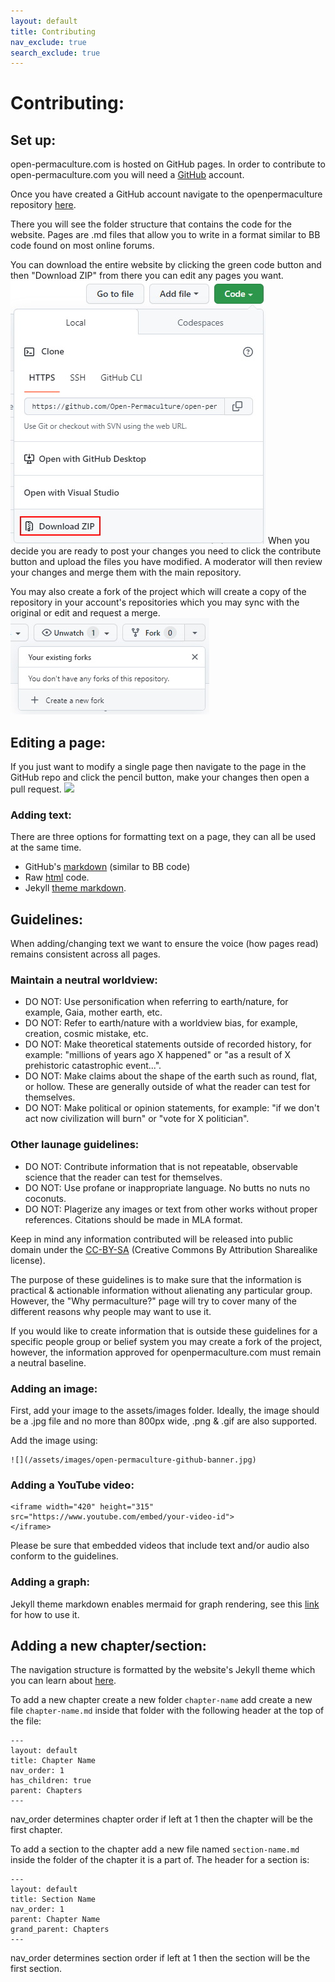 ```yaml
---
layout: default
title: Contributing
nav_exclude: true
search_exclude: true
---
```


# Contributing:

## Set up:

open-permaculture.com is hosted on GitHub pages. In order to contribute to open-permaculture.com you will need a [GitHub](https://github.com/) account. 

Once you have created a GitHub account navigate to the openpermaculture repository [here](https://github.com/Open-Permaculture/open-permaculture.github.io).

There you will see the folder structure that contains the code for the website. Pages are .md files that allow you to write in a format similar to BB code found on most online forums.

You can download the entire website by clicking the green code button and then "Download ZIP" from there you can edit any pages you want. 
![](/assets/images/github-contributing-download-zip.jpg)
When you decide you are ready to post your changes you need to click the contribute button and upload the files you have modified. A moderator will then review your changes and merge them with the main repository.

You may also create a fork of the project which will create a copy of the repository in your account's repositories which you may sync with the original or edit and request a merge.
![](/assets/images/github-contributing-fork-repo.jpg)

## Editing a page:

If you just want to modify a single page then navigate to the page in the GitHub repo and click the pencil button, make your changes then open a pull request.
![](/assets/images/github-contributing-edit-page.jpg)

### Adding text:

There are three options for formatting text on a page, they can all be used at the same time.

* GitHub's [markdown](https://docs.github.com/en/get-started/writing-on-github/getting-started-with-writing-and-formatting-on-github/basic-writing-and-formatting-syntax) (similar to BB code)
* Raw [html](https://html.com/) code.
* Jekyll [theme markdown](https://github.com/Open-Permaculture/just-the-docs/blob/main/docs/index-test.md). 

## Guidelines:

When adding/changing text we want to ensure the voice (how pages read) remains consistent across all pages.

### Maintain a neutral worldview:

* DO NOT: Use personification when referring to earth/nature, for example, Gaia, mother earth, etc.
* DO NOT: Refer to earth/nature with a worldview bias, for example, creation, cosmic mistake, etc.
* DO NOT: Make theoretical statements outside of recorded history, for example: "millions of years ago X happened" or "as a result of X prehistoric catastrophic event...".
* DO NOT: Make claims about the shape of the earth such as round, flat, or hollow. These are generally outside of what the reader can test for themselves.
* DO NOT: Make political or opinion statements, for example: "if we don't act now civilization will burn" or "vote for X politician".

### Other launage guidelines:

* DO NOT: Contribute information that is not repeatable, observable science that the reader can test for themselves.
* DO NOT: Use profane or inappropriate language. No butts no nuts no coconuts.
* DO NOT: Plagerize any images or text from other works without proper references. Citations should be made in MLA format.

Keep in mind any information contributed will be released into public domain under the [CC-BY-SA](https://github.com/Open-Permaculture/open-permaculture.github.io/blob/main/LICENSE) (Creative Commons By Attribution Sharealike license).

The purpose of these guidelines is to make sure that the information is practical & actionable information without alienating any particular group. However, the "Why permaculture?" page will try to cover many of the different reasons why people may want to use it. 

If you would like to create information that is outside these guidelines for a specific people group or belief system you may create a fork of the project, however, the information approved for openpermaculture.com must remain a neutral baseline.

### Adding an image:

First, add your image to the assets/images folder. Ideally, the image should be a .jpg file and no more than 800px wide, .png & .gif are also supported.

Add the image using:
```
![](/assets/images/open-permaculture-github-banner.jpg)
```

### Adding a YouTube video:

```
<iframe width="420" height="315"
src="https://www.youtube.com/embed/your-video-id">
</iframe>
```

Please be sure that embedded videos that include text and/or audio also conform to the guidelines.

### Adding a graph:

Jekyll theme markdown enables mermaid for graph rendering, see this [link](https://mermaid-js.github.io/mermaid/#/README) for how to use it.

## Adding a new chapter/section:

The navigation structure is formatted by the website's Jekyll theme which you can learn about [here](https://just-the-docs.github.io/just-the-docs/docs/navigation-structure/).

To add a new chapter create a new folder ```chapter-name``` add create a new file ```chapter-name.md``` inside that folder with the following header at the top of the file:
```
---
layout: default
title: Chapter Name
nav_order: 1
has_children: true
parent: Chapters
---
```

nav_order determines chapter order if left at 1 then the chapter will be the first chapter.

To add a section to the chapter add a new file named ```section-name.md``` inside the folder of the chapter it is a part of. The header for a section is:
```
---
layout: default
title: Section Name
nav_order: 1
parent: Chapter Name
grand_parent: Chapters
---
```

nav_order determines section order if left at 1 then the section will be the first section.
